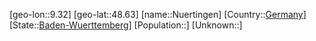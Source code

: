 ﻿---
location: [48.63,9.32]
type: City
tags:
- geo/City


SpocWebEntityId: 33004
isDeleted: false
confidential: public

---
[geo-lon::9.32]
[geo-lat::48.63]
[name::Nuertingen]
[Country::[Germany](geo/Continent/Europe/Germany.md)]
[State::[Baden-Wuerttemberg](geo/Continent/Europe/Germany/Baden-Wuerttemberg.md)]
[Population::]
[Unknown::]


